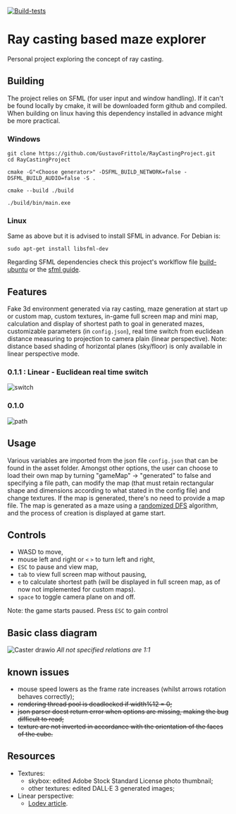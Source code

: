 [![Build-tests](https://github.com/GustavoFrittole/RayCastingProject/actions/workflows/test-builds.yml/badge.svg)](https://github.com/GustavoFrittole/RayCastingProject/actions/workflows/test-builds.yml)

# Ray casting based maze explorer
Personal project exploring the concept of ray casting.
## Building
The project relies on SFML (for user input and window handling). If it  can't be found locally by cmake, it will be downloaded form github and compiled.
When building on linux having this dependency installed in advance might be more practical.
### Windows
```
git clone https://github.com/GustavoFrittole/RayCastingProject.git
cd RayCastingProject
```
```
cmake -G"<Choose generator>" -DSFML_BUILD_NETWORK=false -DSFML_BUILD_AUDIO=false -S .
```
```
cmake --build ./build
```
```
./build/bin/main.exe
```
### Linux 
Same as above but it is advised to install SFML in advance. For Debian is:
```
sudo apt-get install libsfml-dev
```
Regarding SFML dependencies check this project's worklflow file [build-ubuntu](https://github.com/GustavoFrittole/RayCastingProject/blob/652de14edd2ba82c59bac9e2bb2f2771dd5f1e0c/.github/workflows/test-builds.yml) or the [sfml guide](https://www.sfml-dev.org/tutorials/2.6/start-cmake.php).

## Features
Fake 3d environment generated via ray casting, maze generation at start up or custom map, custom textures, in-game full screen map and mini map, calculation and display of shortest path to goal in generated mazes, customizable parameters (in `config.json`), real time switch from euclidean distance measuring to projection to camera plain (linear perspective).
Note: distance based shading of horizontal planes (sky/floor) is only available in linear perspective mode.

### 0.1.1 : Linear - Euclidean real time switch
![switch](https://github.com/user-attachments/assets/235d9133-62e0-4de6-b666-10f7ce739400)

### 0.1.0
![path](https://github.com/user-attachments/assets/f1382797-0022-4488-bfb5-c3c704b4340b)

## Usage
Various variables are imported from the json file `config.json` that can be found in the asset folder. Amongst other options, the user can choose to load their own map by turning "gameMap" -> "generated" to false and specifying a file path, can modify the map (that must retain rectangular shape and dimensions according to what stated in the config file) and change textures. If the map is generated, there's no need to provide a map file.
The map is generated as a maze using a [randomized DFS](https://en.wikipedia.org/wiki/Maze_generation_algorithm#Randomized_depth-first_search) algorithm,
and the process of creation is displayed at game start.
## Controls
- WASD to move,
- mouse left and right or `<` `>` to turn left and right,
- `ESC` to pause and view map, 
- `tab` to view full screen map without pausing,
- `e` to calculate shortest path (will be displayed in full screen map, as of now not implemented for custom maps).
- `space` to toggle camera plane on and off.

Note: the game starts paused. Press `ESC` to gain control


## Basic class diagram
![Caster drawio](https://github.com/user-attachments/assets/6165682c-98fd-404e-9333-6a98c0315d25)
*All not specified relations are 1:1*

## known issues
- mouse speed lowers as the frame rate increases (whilst arrows rotation behaves correctly);
- ~~rendering thread pool is deadlocked if width%12 = 0;~~
- ~~json parser doest return error when options are missing, making the bug difficult to read;~~
- ~~texture are not inverted in accordance with the orientation of the faces of the cube.~~

## Resources
 - Textures:
    - skybox: edited Adobe Stock Standard License photo thumbnail;
    - other textures: edited DALL·E 3 generated images;
 - Linear perspective:
    - [Lodev article](https://lodev.org/cgtutor/raycasting.html).


